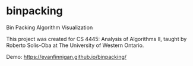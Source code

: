# binpacking
Bin Packing Algorithm Visualization

This project was created for CS 4445: Analysis of Algorithms II, taught by Roberto Solis-Oba at The University of Western Ontario.

Demo: https://evanfinnigan.github.io/binpacking/
